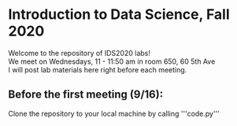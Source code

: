 # Introduction to Data Science, Fall 2020

Welcome to the repository of IDS2020 labs!  
We meet on Wednesdays, 11 - 11:50 am in room 650, 60 5th Ave  
I will post lab materials here right before each meeting.

## Before the first meeting (9/16):
Clone the repository to your local machine by calling '''code.py'''

